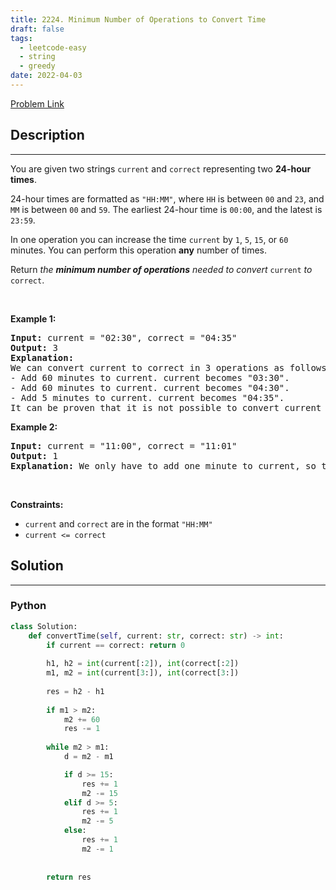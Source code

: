 ```yaml
---
title: 2224. Minimum Number of Operations to Convert Time
draft: false
tags: 
  - leetcode-easy
  - string
  - greedy
date: 2022-04-03
---
```


[Problem Link](https://leetcode.com/problems/minimum-number-of-operations-to-convert-time/)

## Description

---
<p>You are given two strings <code>current</code> and <code>correct</code> representing two <strong>24-hour times</strong>.</p>

<p>24-hour times are formatted as <code>&quot;HH:MM&quot;</code>, where <code>HH</code> is between <code>00</code> and <code>23</code>, and <code>MM</code> is between <code>00</code> and <code>59</code>. The earliest 24-hour time is <code>00:00</code>, and the latest is <code>23:59</code>.</p>

<p>In one operation you can increase the time <code>current</code> by <code>1</code>, <code>5</code>, <code>15</code>, or <code>60</code> minutes. You can perform this operation <strong>any</strong> number of times.</p>

<p>Return <em>the <strong>minimum number of operations</strong> needed to convert </em><code>current</code><em> to </em><code>correct</code>.</p>

<p>&nbsp;</p>
<p><strong class="example">Example 1:</strong></p>

<pre>
<strong>Input:</strong> current = &quot;02:30&quot;, correct = &quot;04:35&quot;
<strong>Output:</strong> 3
<strong>Explanation:
</strong>We can convert current to correct in 3 operations as follows:
- Add 60 minutes to current. current becomes &quot;03:30&quot;.
- Add 60 minutes to current. current becomes &quot;04:30&quot;.
- Add 5 minutes to current. current becomes &quot;04:35&quot;.
It can be proven that it is not possible to convert current to correct in fewer than 3 operations.</pre>

<p><strong class="example">Example 2:</strong></p>

<pre>
<strong>Input:</strong> current = &quot;11:00&quot;, correct = &quot;11:01&quot;
<strong>Output:</strong> 1
<strong>Explanation:</strong> We only have to add one minute to current, so the minimum number of operations needed is 1.
</pre>

<p>&nbsp;</p>
<p><strong>Constraints:</strong></p>

<ul>
	<li><code>current</code> and <code>correct</code> are in the format <code>&quot;HH:MM&quot;</code></li>
	<li><code>current &lt;= correct</code></li>
</ul>


## Solution

---
### Python
``` py title='minimum-number-of-operations-to-convert-time'
class Solution:
    def convertTime(self, current: str, correct: str) -> int:
        if current == correct: return 0
        
        h1, h2 = int(current[:2]), int(correct[:2])
        m1, m2 = int(current[3:]), int(correct[3:])
        
        res = h2 - h1
        
        if m1 > m2:
            m2 += 60
            res -= 1
        
        while m2 > m1:
            d = m2 - m1

            if d >= 15:
                res += 1
                m2 -= 15
            elif d >= 5:
                res += 1
                m2 -= 5
            else:
                res += 1
                m2 -= 1
            
        
        return res
        
```

